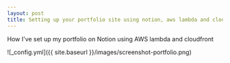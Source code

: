 ```yaml
---
layout: post
title: Setting up your portfolio site using notion, aws lambda and cloudfront
---
```


How I've set up my portfolio on Notion using AWS lambda and cloudfront

![_config.yml]({{ site.baseurl }}/images/screenshot-portfolio.png)

